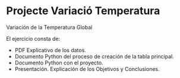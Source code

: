 # Projecte Variació Temperatura

Variación de la Temperatura Global

El ejercicio consta de:
- PDF Explicativo de los datos.
- Documento Python del proceso de creación de la tabla principal.
- Documento Python con el proyecto.
- Presentación. Explicación de los Objetivos y Conclusiones.
